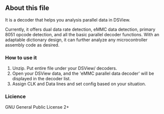 ## About this file
It is a decoder that helps you analysis  parallel data in DSView. 

Currently, it offers dual data rate detection, eMMC data detection, primary 8051 opcode detection, and all the basic parallel decoder functions.
With an adaptable dictionary design, it can further analyze any microcontroller assembly code as desired.


### How to use it
1. Unzip. Put entire file under your DSView/ decoders. 
2. Open your DSView data, and the 'eMMC parallel data decoder' will be displayed in the decoder list.
3. Assign CLK and Data lines and set config based on your situation.



### Licience
GNU General Public License 2+
